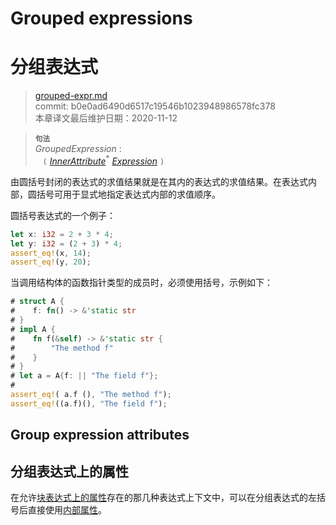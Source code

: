 # Grouped expressions
# 分组表达式

>[grouped-expr.md](https://github.com/rust-lang/reference/blob/master/src/expressions/grouped-expr.md)\
>commit: b0e0ad6490d6517c19546b1023948986578fc378 \
>本章译文最后维护日期：2020-11-12


> **<sup>句法</sup>**\
> _GroupedExpression_ :\
> &nbsp;&nbsp; `(` [_InnerAttribute_]<sup>\*</sup> [_Expression_] `)`

由圆括号封闭的表达式的求值结果就是在其内的表达式的求值结果。在表达式内部，圆括号可用于显式地指定表达式内部的求值顺序。

圆括号表达式的一个例子：

```rust
let x: i32 = 2 + 3 * 4;
let y: i32 = (2 + 3) * 4;
assert_eq!(x, 14);
assert_eq!(y, 20);
```

当调用结构体的函数指针类型的成员时，必须使用括号，示例如下：

```rust
# struct A {
#    f: fn() -> &'static str
# }
# impl A {
#    fn f(&self) -> &'static str {
#        "The method f"
#    }
# }
# let a = A{f: || "The field f"};
#
assert_eq!( a.f (), "The method f");
assert_eq!((a.f)(), "The field f");
```

## Group expression attributes
## 分组表达式上的属性

在允许[块表达式上的属性][Inner attributes]存在的那几种表达式上下文中，可以在分组表达式的左括号后直接使用[内部属性][attributes on block expressions]。

[Inner attributes]: ../attributes.md
[_Expression_]: ../expressions.md
[_InnerAttribute_]: ../attributes.md
[attributes on block expressions]: block-expr.md#attributes-on-block-expressions

<!-- 2020-11-12-->
<!-- checked -->

